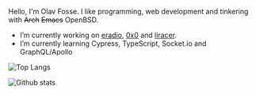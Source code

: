 Hello, I'm Olav Fosse. I like programming, web development and tinkering with ~~Arch~~ ~~Emacs~~ OpenBSD.

- I’m currently working on [eradio](https://github.com/olav35/eradio/), [0x0](https://github.com/olav35/0x0) and [liracer](https://github.com/olav35/liracer).
- I’m currently learning Cypress, TypeScript, Socket.io and GraphQL/Apollo

![Top Langs](https://github-readme-stats.vercel.app/api/top-langs/?username=olav35)

![Github stats](https://github-readme-stats.vercel.app/api?username=olav35&show_icons=true&count_private=true)
